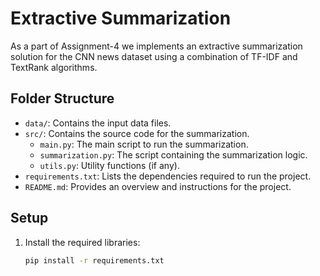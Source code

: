 # Extractive Summarization

As a part of Assignment-4 we implements an extractive summarization solution for the CNN news dataset using a combination of TF-IDF and TextRank algorithms.

## Folder Structure

- `data/`: Contains the input data files.
- `src/`: Contains the source code for the summarization.
  - `main.py`: The main script to run the summarization.
  - `summarization.py`: The script containing the summarization logic.
  - `utils.py`: Utility functions (if any).
- `requirements.txt`: Lists the dependencies required to run the project.
- `README.md`: Provides an overview and instructions for the project.

## Setup

1. Install the required libraries:

   ```bash
   pip install -r requirements.txt
